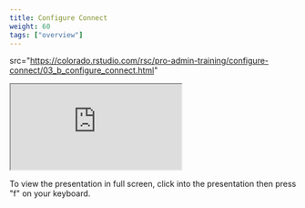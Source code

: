 ```yaml
---
title: Configure Connect
weight: 60
tags: ["overview"]
---
```


src="https://colorado.rstudio.com/rsc/pro-admin-training/configure-connect/03_b_configure_connect.html"

<div class="resp-container">
  <iframe 
    src="https://colorado.rstudio.com/rsc/pro-admin-training/configure-connect/03_b_configure_connect.html" 
        class="resp-iframe" 
        gesture="media"  allow="encrypted-media" allowfullscreen>
  </iframe>
</div>


To view the presentation in full screen, click into the presentation then press "f" on your keyboard.

